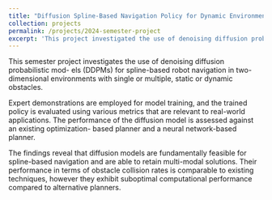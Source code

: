 ```yaml
---
title: "Diffusion Spline-Based Navigation Policy for Dynamic Environments"
collection: projects
permalink: /projects/2024-semester-project
excerpt: 'This project investigated the use of denoising diffusion probabilistic models (DDPMs) for spline-based robot navigation in two-dimensional environments with single or multiple, static or dynamic obstacles.'
---
```


This semester project investigates the use of denoising diffusion probabilistic mod- els (DDPMs) for spline-based robot navigation in two-dimensional environments with single or multiple, static or dynamic obstacles.

Expert demonstrations are employed for model training, and the trained policy is evaluated using various metrics that are relevant to real-world applications. The performance of the diffusion model is assessed against an existing optimization- based planner and a neural network-based planner.

The findings reveal that diffusion models are fundamentally feasible for spline-based navigation and are able to retain multi-modal solutions. Their performance in terms of obstacle collision rates is comparable to existing techniques, however they exhibit suboptimal computational performance compared to alternative planners.

